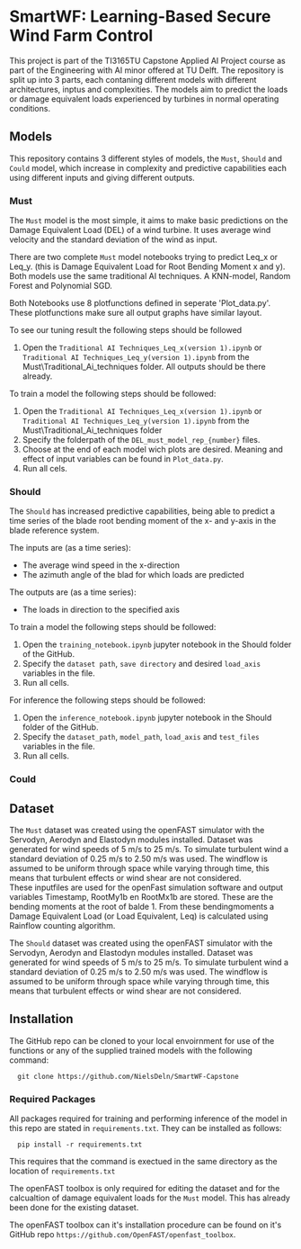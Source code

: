 # SmartWF: Learning-Based Secure Wind Farm Control

This project is part of the TI3165TU Capstone Applied AI Project course as part of the Engineering with AI minor offered at TU Delft. The repository is split up into 3 parts, each contaning different models with different architectures, inptus and complexities. The models aim to predict the loads or damage equivalent loads experienced by turbines in normal operating conditions.

## Models
This repository contains 3 different styles of models, the ```Must```, ```Should``` and ```Could``` model, which increase in complexity and predictive capabilities each using different inputs and giving different outputs.

### Must
The `Must` model is the most simple, it aims to make basic predictions on the Damage Equivalent Load (DEL) of a wind turbine. It uses average wind velocity and the standard deviation of the wind as input.

There are two complete `Must` model notebooks trying to predict Leq_x or Leq_y. (this is Damage Equivalent Load for Root Bending Moment x and y).
Both models use the same traditional AI techniques. A KNN-model, Random Forest and Polynomial SGD.

Both Notebooks use 8 plotfunctions defined in seperate 'Plot_data.py'. These plotfunctions make sure all output graphs have similar layout.

To see our tuning result the following steps should be followed
1. Open the `Traditional AI Techniques_Leq_x(version 1).ipynb` or `Traditional AI Techniques_Leq_y(version 1).ipynb` from the Must\Traditional_Ai_techniques folder. All outputs should be there already. 

To train a model the following steps should be followed:
1. Open the `Traditional AI Techniques_Leq_x(version 1).ipynb` or `Traditional AI Techniques_Leq_y(version 1).ipynb` from the Must\Traditional_Ai_techniques folder
2. Specify the folderpath of the `DEL_must_model_rep_{number}` files.
3. Choose at the end of each model wich plots are desired. Meaning and effect of input variables can be found in `Plot_data.py`.
4. Run all cels.

### Should
The ```Should``` has increased predictive capabilities, being able to predict a time series of the blade root bending moment of the x- and y-axis in the blade reference system.

The inputs are (as a time series):
- The average wind speed in the x-direction
- The azimuth angle of the blad for which loads are predicted

The outputs are (as a time series):
- The loads in direction to the specified axis

To train a model the following steps should be followed:
1. Open the `training_notebook.ipynb` jupyter notebook in the Should folder of the GitHub.
2. Specify the `dataset path`, `save directory` and desired `load_axis` variables in the file.
3. Run all cells.

For inference the following steps should be followed:
1. Open the `inference_notebook.ipynb` jupyter notebook in the Should folder of the GitHub.
2. Specify the `dataset_path`, `model_path`, `load_axis` and `test_files` variables in the file.
3. Run all cells.

### Could

## Dataset
The `Must` dataset was created using the openFAST simulator with the Servodyn, Aerodyn and Elastodyn modules installed. Dataset was generated for wind speeds of 5 m/s to 25 m/s. To simulate turbulent wind a standard deviation of 0.25 m/s to 2.50 m/s was used. The windflow is assumed to be uniform through space while varying through time, this means that turbulent effects or wind shear are not considered.  
These inputfiles are used for the openFast simulation software and output variables Timestamp, RootMy1b en RootMx1b are stored. These are the bending moments at the root of balde 1. From these bendingmoments a Damage Equivalent Load (or Load Equivalent, Leq) is calculated using Rainflow counting algorithm.

The `Should` dataset was created using the openFAST simulator with the Servodyn, Aerodyn and Elastodyn modules installed. Dataset was generated for wind speeds of 5 m/s to 25 m/s. To simulate turbulent wind a standard deviation of 0.25 m/s to 2.50 m/s was used. The windflow is assumed to be uniform through space while varying through time, this means that turbulent effects or wind shear are not considered.

## Installation
The GitHub repo can be cloned to your local envoirnment for use of the functions or any of the supplied trained models with the following command:

```shell
  git clone https://github.com/NielsDeln/SmartWF-Capstone
```
### Required Packages
All packages required for training and performing inference of the model in this repo are stated in ```requirements.txt```. They can be installed as follows:
```shell
  pip install -r requirements.txt
```

This requires that the command is exectued in the same directory as the location of `requirements.txt`

The openFAST toolbox is only required for editing the dataset and for the calcualtion of damage equivalent loads for the `Must` model. This has already been done for the existing dataset.

The openFAST toolbox can it's installation procedure can be found on it's GitHub repo `https://github.com/OpenFAST/openfast_toolbox`.
